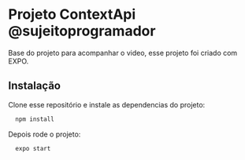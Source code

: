 
# Projeto ContextApi @sujeitoprogramador

Base do projeto para acompanhar o video, esse projeto foi criado com EXPO.


## Instalação

Clone esse repositório e instale as dependencias do projeto:

```bash
  npm install
```
    
Depois rode o projeto:
```bash
  expo start
```